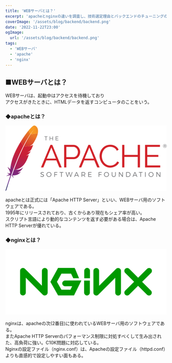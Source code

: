 ```yaml
---
title: 'WEBサーバとは？'
excerpt: 'apacheとnginxの違いを調査し、技術選定理由とバックエンドのチューニングのための知識をつけます。'
coverImage: '/assets/blog/backend/backend.png'
date: '2022-11-22T23:00'
ogImage:
  url: '/assets/blog/backend/backend.png'
tags:
  - 'WEBサーバ'
  - 'apache'
  - 'nginx'
---
```


## ■WEBサーバとは？

WEBサーバは、起動中はアクセスを待機しており  
アクセスがきたときに、HTMLデータを返すコンピュータのことをいう。  

### ◆apacheとは？

![apache_logo](/assets/blog/backend/apache_logo.png)  

apacheとは正式には「Apache HTTP Server」といい、WEBサーバ用のソフトウェアである。  
1995年にリリースされており、古くからあり現在もシェア率が高い。  
スクリプト言語により動的なコンテンツを返す必要がある場合は、Apache HTTP Serverが優れている。

### ◆nginxとは？

![nginx_logo](/assets/blog/backend/nginx_logo.png)  

nginxは、apacheの次(2番目)に使われているWEBサーバ用のソフトウェアである。  
またApache HTTP Serverのパフォーマンス制限に対処すべくして生み出された、高負荷に強い。C10K問題に対応している。  
Nginxの設定ファイル（nginx.conf）は、Apacheの設定ファイル（httpd.conf）よりも直感的で設定しやすい面もある。  
